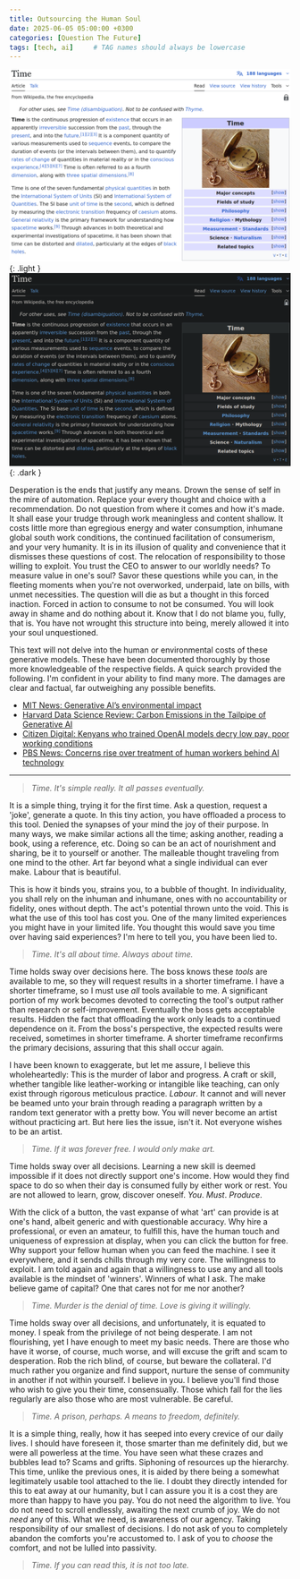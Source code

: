 ```yaml
---
title: Outsourcing the Human Soul
date: 2025-06-05 05:00:00 +0300
categories: [Question The Future]
tags: [tech, ai]     # TAG names should always be lowercase
---
```


![Light mode only](assets/img/posts/time_wiki_light.png){: .light }
![Dark mode only](assets/img/posts/time_wiki_dark.png){: .dark }

Desperation is the ends that justify any means. Drown the sense of self in the mire of automation. Replace your every thought and choice with a recommendation. Do not question from where it comes and how it's made. It shall ease your trudge through work meaningless and content shallow. It costs little more than egregious energy and water consumption, inhumane global south work conditions, the continued facilitation of consumerism, and your very humanity. It is in its illusion of quality and convenience that it dismisses these questions of cost. The relocation of responsibility to those willing to exploit. You trust the CEO to answer to our worldly needs? To measure value in one's soul? Savor these questions while you can, in the fleeting moments when you're not overworked, underpaid, late on bills, with unmet necessities. The question will die as but a thought in this forced inaction. Forced in action to consume to not be consumed. You will look away in shame and do nothing about it. Know that I do not blame you, fully, that is. You have not wrought this structure into being, merely allowed it into your soul unquestioned.

This text will not delve into the human or environmental costs of these generative models. These have been documented thoroughly by those more knowledgeable of the respective fields. A quick search provided the following. I'm confident in your ability to find many more. The damages are clear and factual, far outweighing any possible benefits.

- [MIT News: Generative AI’s environmental impact](https://news.mit.edu/2025/explained-generative-ai-environmental-impact-0117?ref=of-vague-repose.ghost.io)
- [Harvard Data Science Review: Carbon Emissions in the Tailpipe of Generative AI](https://hdsr.mitpress.mit.edu/pub/fscsqwx4/release/2?ref=of-vague-repose.ghost.io)
- [Citizen Digital: Kenyans who trained OpenAI models decry low pay, poor working conditions](https://citizen.digital/tech/kenyans-who-trained-openai-models-decry-low-pay-poor-working-conditions-n353525?ref=of-vague-repose.ghost.io)
- [PBS News: Concerns rise over treatment of human workers behind AI technology](https://www.pbs.org/newshour/show/concerns-rise-over-treatment-of-human-workers-behind-ai-technology?ref=of-vague-repose.ghost.io)

---

> _Time. It's simple really. It all passes eventually._

It is a simple thing, trying it for the first time. Ask a question, request a 'joke', generate a quote. In this tiny action, you have offloaded a process to this tool. Denied the synapses of your mind the joy of their purpose. In many ways, we make similar actions all the time; asking another, reading a book, using a reference, etc. Doing so can be an act of nourishment and sharing, be it to yourself or another. The malleable thought traveling from one mind to the other. Art far beyond what a single individual can ever make. Labour that is beautiful.

This is how it binds you, strains you, to a bubble of thought. In individuality, you shall rely on the inhuman and inhumane, ones with no accountability or fidelity, ones without depth. The act's potential thrown unto the void. This is what the use of this tool has cost you. One of the many limited experiences you might have in your limited life. You thought this would save you time over having said experiences? I'm here to tell you, you have been lied to.

> _Time. It's all about time. Always about time._

Time holds sway over decisions here. The boss knows these _tools_ are available to me, so they will request results in a shorter timeframe. I have a shorter timeframe, so I must use _all_ tools available to me. A significant portion of my work becomes devoted to correcting the tool's output rather than research or self-improvement. Eventually the boss gets acceptable results. Hidden the fact that offloading the work only leads to a continued dependence on it. From the boss's perspective, the expected results were received, sometimes in shorter timeframe. A shorter timeframe reconfirms the primary decisions, assuring that this shall occur again.

I have been known to exaggerate, but let me assure, I believe this wholeheartedly: This is the murder of labor and progress. A craft or skill, whether tangible like leather-working or intangible like teaching, can only exist through rigorous meticulous practice. _Labour_. It cannot and will never be beamed unto your brain through reading a paragraph written by a random text generator with a pretty bow. You will never become an artist without practicing art. But here lies the issue, isn't it. Not everyone wishes to be an artist.

> _Time. If it was forever free. I would only make art._

Time holds sway over all decisions. Learning a new skill is deemed impossible if it does not directly support one's income. How would they find space to do so when their day is consumed fully by either work or rest. You are not allowed to learn, grow, discover oneself. _You_. _Must_. _Produce_.

With the click of a button, the vast expanse of what 'art' can provide is at one's hand, albeit generic and with questionable accuracy. Why hire a professional, or even an amateur, to fulfill this, have the human touch and uniqueness of expression at display, when you can click the button for free. Why support your fellow human when you can feed the machine. I see it everywhere, and it sends chills through my very core. The willingness to exploit. I am told again and again that a willingness to use any and all tools available is the mindset of 'winners'. Winners of what I ask. The make believe game of capital? One that cares not for me nor another?

> _Time. Murder is the denial of time. Love is giving it willingly._

Time holds sway over all decisions, and unfortunately, it is equated to money. I speak from the privilege of not being desperate. I am not flourishing, yet I have enough to meet my basic needs. There are those who have it worse, of course, much worse, and will excuse the grift and scam to desperation. Rob the rich blind, of course, but beware the collateral. I'd much rather you organize and find support, nurture the sense of community in another if not within yourself. I believe in you. I believe you'll find those who wish to give you their time, consensually. Those which fall for the lies regularly are also those who are most vulnerable. Be careful.

> _Time. A prison, perhaps. A means to freedom, definitely._

It is a simple thing, really, how it has seeped into every crevice of our daily lives. I should have foreseen it, those smarter than me definitely did, but we were all powerless at the time. You have seen what these crazes and bubbles lead to? Scams and grifts. Siphoning of resources up the hierarchy. This time, unlike the previous ones, it is aided by there being a somewhat legitimately usable tool attached to the lie. I doubt they directly intended for this to eat away at our humanity, but I can assure you it is a cost they are more than happy to have you pay. You do not need the algorithm to live. You do not need to scroll endlessly, awaiting the next crumb of joy. We do not _need_ any of this. What we need, is awareness of our agency. Taking responsibility of our smallest of decisions. I do not ask of you to completely abandon the comforts you're accustomed to. I ask of you to _choose_ the comfort, and not be lulled into passivity.

> _Time. If you can read this, it is not too late._